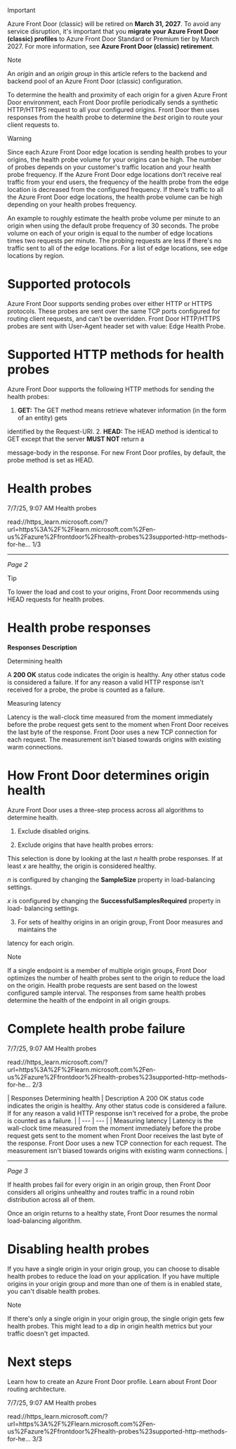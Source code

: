 Important

Azure Front Door (classic) will be retired on **March 31, 2027**. To avoid any service disruption, it's
important that you **migrate your Azure Front Door (classic) profiles** to Azure Front Door Standard or
Premium tier by March 2027. For more information, see **Azure Front Door (classic) retirement**.

Note

An *origin* and an *origin group* in this article refers to the backend and backend pool of an Azure Front
Door (classic) configuration.

To determine the health and proximity of each origin for a given Azure Front Door environment, each
Front Door profile periodically sends a synthetic HTTP/HTTPS request to all your configured origins.
Front Door then uses responses from the health probe to determine the *best* origin to route your client
requests to.

Warning

Since each Azure Front Door edge location is sending health probes to your origins, the health probe
volume for your origins can be high. The number of probes depends on your customer's traffic location
and your health probe frequency. If the Azure Front Door edge locations don’t receive real traffic from
your end users, the frequency of the health probe from the edge location is decreased from the
configured frequency. If there's traffic to all the Azure Front Door edge locations, the health probe
volume can be high depending on your health probes frequency.

An example to roughly estimate the health probe volume per minute to an origin when using the
default probe frequency of 30 seconds. The probe volume on each of your origin is equal to the number
of edge locations times two requests per minute. The probing requests are less if there's no traffic sent
to all of the edge locations. For a list of edge locations, see edge locations by region.

# **Supported protocols**

Azure Front Door supports sending probes over either HTTP or HTTPS protocols. These probes are
sent over the same TCP ports configured for routing client requests, and can't be overridden. Front
Door HTTP/HTTPS probes are sent with User-Agent header set with value: Edge Health Probe.

# **Supported HTTP methods for health probes**

Azure Front Door supports the following HTTP methods for sending the health probes:

1. **GET:** The GET method means retrieve whatever information (in the form of an entity) gets

identified by the Request-URI.
2. **HEAD:** The HEAD method is identical to GET except that the server **MUST NOT** return a

message-body in the response. For new Front Door profiles, by default, the probe method is
set as HEAD.

# **Health probes**

7/7/25, 9:07 AM
Health probes

read://https_learn.microsoft.com/?url=https%3A%2F%2Flearn.microsoft.com%2Fen-us%2Fazure%2Ffrontdoor%2Fhealth-probes%23supported-http-methods-for-he…
1/3

---
*Page 2*

Tip

To lower the load and cost to your origins, Front Door recommends using HEAD requests for health
probes.

# **Health probe responses**

**Responses**
**Description**

Determining
health

A **200 OK** status code indicates the origin is healthy. Any other status code is
considered a failure. If for any reason a valid HTTP response isn't received for a
probe, the probe is counted as a failure.

Measuring
latency

Latency is the wall-clock time measured from the moment immediately before the
probe request gets sent to the moment when Front Door receives the last byte of
the response. Front Door uses a new TCP connection for each request. The
measurement isn't biased towards origins with existing warm connections.

# **How Front Door determines origin health**

Azure Front Door uses a three-step process across all algorithms to determine health.

1. Exclude disabled origins.

2. Exclude origins that have health probes errors:

This selection is done by looking at the last *n* health probe responses. If at least *x*
are healthy, the origin is considered healthy.

*n* is configured by changing the **SampleSize** property in load-balancing settings.

*x* is configured by changing the **SuccessfulSamplesRequired** property in load-
balancing settings.

3. For sets of healthy origins in an origin group, Front Door measures and maintains the

latency for each origin.

Note

If a single endpoint is a member of multiple origin groups, Front Door optimizes the number of health
probes sent to the origin to reduce the load on the origin. Health probe requests are sent based on the
lowest configured sample interval. The responses from same health probes determine the health of the
endpoint in all origin groups.

# **Complete health probe failure**

7/7/25, 9:07 AM
Health probes

read://https_learn.microsoft.com/?url=https%3A%2F%2Flearn.microsoft.com%2Fen-us%2Fazure%2Ffrontdoor%2Fhealth-probes%23supported-http-methods-for-he…
2/3

| Responses
Determining
health | Description
A 200 OK status code indicates the origin is healthy. Any other status code is
considered a failure. If for any reason a valid HTTP response isn't received for a
probe, the probe is counted as a failure. |
| --- | --- |
| Measuring
latency | Latency is the wall-clock time measured from the moment immediately before the
probe request gets sent to the moment when Front Door receives the last byte of
the response. Front Door uses a new TCP connection for each request. The
measurement isn't biased towards origins with existing warm connections. |

---
*Page 3*

If health probes fail for every origin in an origin group, then Front Door considers all origins unhealthy
and routes traffic in a round robin distribution across all of them.

Once an origin returns to a healthy state, Front Door resumes the normal load-balancing algorithm.

# **Disabling health probes**

If you have a single origin in your origin group, you can choose to disable health probes to reduce the
load on your application. If you have multiple origins in your origin group and more than one of them
is in enabled state, you can't disable health probes.

Note

If there's only a single origin in your origin group, the single origin gets few health probes. This might
lead to a dip in origin health metrics but your traffic doesn't get impacted.

# **Next steps**

Learn how to create an Azure Front Door profile.
Learn about Front Door routing architecture.

7/7/25, 9:07 AM
Health probes

read://https_learn.microsoft.com/?url=https%3A%2F%2Flearn.microsoft.com%2Fen-us%2Fazure%2Ffrontdoor%2Fhealth-probes%23supported-http-methods-for-he…
3/3